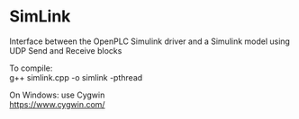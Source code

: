# SimLink
Interface between the OpenPLC Simulink driver and a Simulink model using UDP Send and Receive blocks

To compile:  
g++ simlink.cpp -o simlink -pthread

On Windows: use Cygwin  
https://www.cygwin.com/
